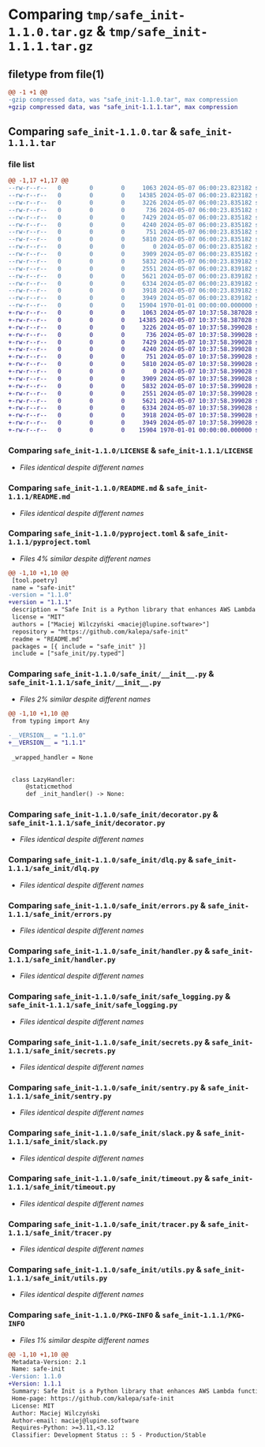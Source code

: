 # Comparing `tmp/safe_init-1.1.0.tar.gz` & `tmp/safe_init-1.1.1.tar.gz`

## filetype from file(1)

```diff
@@ -1 +1 @@
-gzip compressed data, was "safe_init-1.1.0.tar", max compression
+gzip compressed data, was "safe_init-1.1.1.tar", max compression
```

## Comparing `safe_init-1.1.0.tar` & `safe_init-1.1.1.tar`

### file list

```diff
@@ -1,17 +1,17 @@
--rw-r--r--   0        0        0     1063 2024-05-07 06:00:23.823182 safe_init-1.1.0/LICENSE
--rw-r--r--   0        0        0    14385 2024-05-07 06:00:23.823182 safe_init-1.1.0/README.md
--rw-r--r--   0        0        0     3226 2024-05-07 06:00:23.835182 safe_init-1.1.0/pyproject.toml
--rw-r--r--   0        0        0      736 2024-05-07 06:00:23.835182 safe_init-1.1.0/safe_init/__init__.py
--rw-r--r--   0        0        0     7429 2024-05-07 06:00:23.835182 safe_init-1.1.0/safe_init/decorator.py
--rw-r--r--   0        0        0     4240 2024-05-07 06:00:23.835182 safe_init-1.1.0/safe_init/dlq.py
--rw-r--r--   0        0        0      751 2024-05-07 06:00:23.835182 safe_init-1.1.0/safe_init/errors.py
--rw-r--r--   0        0        0     5810 2024-05-07 06:00:23.835182 safe_init-1.1.0/safe_init/handler.py
--rw-r--r--   0        0        0        0 2024-05-07 06:00:23.835182 safe_init-1.1.0/safe_init/py.typed
--rw-r--r--   0        0        0     3909 2024-05-07 06:00:23.835182 safe_init-1.1.0/safe_init/safe_logging.py
--rw-r--r--   0        0        0     5832 2024-05-07 06:00:23.839182 safe_init-1.1.0/safe_init/secrets.py
--rw-r--r--   0        0        0     2551 2024-05-07 06:00:23.839182 safe_init-1.1.0/safe_init/sentry.py
--rw-r--r--   0        0        0     5621 2024-05-07 06:00:23.839182 safe_init-1.1.0/safe_init/slack.py
--rw-r--r--   0        0        0     6334 2024-05-07 06:00:23.839182 safe_init-1.1.0/safe_init/timeout.py
--rw-r--r--   0        0        0     3918 2024-05-07 06:00:23.839182 safe_init-1.1.0/safe_init/tracer.py
--rw-r--r--   0        0        0     3949 2024-05-07 06:00:23.839182 safe_init-1.1.0/safe_init/utils.py
--rw-r--r--   0        0        0    15904 1970-01-01 00:00:00.000000 safe_init-1.1.0/PKG-INFO
+-rw-r--r--   0        0        0     1063 2024-05-07 10:37:58.387028 safe_init-1.1.1/LICENSE
+-rw-r--r--   0        0        0    14385 2024-05-07 10:37:58.387028 safe_init-1.1.1/README.md
+-rw-r--r--   0        0        0     3226 2024-05-07 10:37:58.399028 safe_init-1.1.1/pyproject.toml
+-rw-r--r--   0        0        0      736 2024-05-07 10:37:58.399028 safe_init-1.1.1/safe_init/__init__.py
+-rw-r--r--   0        0        0     7429 2024-05-07 10:37:58.399028 safe_init-1.1.1/safe_init/decorator.py
+-rw-r--r--   0        0        0     4240 2024-05-07 10:37:58.399028 safe_init-1.1.1/safe_init/dlq.py
+-rw-r--r--   0        0        0      751 2024-05-07 10:37:58.399028 safe_init-1.1.1/safe_init/errors.py
+-rw-r--r--   0        0        0     5810 2024-05-07 10:37:58.399028 safe_init-1.1.1/safe_init/handler.py
+-rw-r--r--   0        0        0        0 2024-05-07 10:37:58.399028 safe_init-1.1.1/safe_init/py.typed
+-rw-r--r--   0        0        0     3909 2024-05-07 10:37:58.399028 safe_init-1.1.1/safe_init/safe_logging.py
+-rw-r--r--   0        0        0     5832 2024-05-07 10:37:58.399028 safe_init-1.1.1/safe_init/secrets.py
+-rw-r--r--   0        0        0     2551 2024-05-07 10:37:58.399028 safe_init-1.1.1/safe_init/sentry.py
+-rw-r--r--   0        0        0     5621 2024-05-07 10:37:58.399028 safe_init-1.1.1/safe_init/slack.py
+-rw-r--r--   0        0        0     6334 2024-05-07 10:37:58.399028 safe_init-1.1.1/safe_init/timeout.py
+-rw-r--r--   0        0        0     3918 2024-05-07 10:37:58.399028 safe_init-1.1.1/safe_init/tracer.py
+-rw-r--r--   0        0        0     3949 2024-05-07 10:37:58.399028 safe_init-1.1.1/safe_init/utils.py
+-rw-r--r--   0        0        0    15904 1970-01-01 00:00:00.000000 safe_init-1.1.1/PKG-INFO
```

### Comparing `safe_init-1.1.0/LICENSE` & `safe_init-1.1.1/LICENSE`

 * *Files identical despite different names*

### Comparing `safe_init-1.1.0/README.md` & `safe_init-1.1.1/README.md`

 * *Files identical despite different names*

### Comparing `safe_init-1.1.0/pyproject.toml` & `safe_init-1.1.1/pyproject.toml`

 * *Files 4% similar despite different names*

```diff
@@ -1,10 +1,10 @@
 [tool.poetry]
 name = "safe-init"
-version = "1.1.0"
+version = "1.1.1"
 description = "Safe Init is a Python library that enhances AWS Lambda functions with advanced error handling, logging, monitoring, and resilience features, providing comprehensive observability and reliability for serverless applications."
 license = "MIT"
 authors = ["Maciej Wilczyński <maciej@lupine.software>"]
 repository = "https://github.com/kalepa/safe-init"
 readme = "README.md"
 packages = [{ include = "safe_init" }]
 include = ["safe_init/py.typed"]
```

### Comparing `safe_init-1.1.0/safe_init/__init__.py` & `safe_init-1.1.1/safe_init/__init__.py`

 * *Files 2% similar despite different names*

```diff
@@ -1,10 +1,10 @@
 from typing import Any
 
-__VERSION__ = "1.1.0"
+__VERSION__ = "1.1.1"
 
 _wrapped_handler = None
 
 
 class LazyHandler:
     @staticmethod
     def _init_handler() -> None:
```

### Comparing `safe_init-1.1.0/safe_init/decorator.py` & `safe_init-1.1.1/safe_init/decorator.py`

 * *Files identical despite different names*

### Comparing `safe_init-1.1.0/safe_init/dlq.py` & `safe_init-1.1.1/safe_init/dlq.py`

 * *Files identical despite different names*

### Comparing `safe_init-1.1.0/safe_init/errors.py` & `safe_init-1.1.1/safe_init/errors.py`

 * *Files identical despite different names*

### Comparing `safe_init-1.1.0/safe_init/handler.py` & `safe_init-1.1.1/safe_init/handler.py`

 * *Files identical despite different names*

### Comparing `safe_init-1.1.0/safe_init/safe_logging.py` & `safe_init-1.1.1/safe_init/safe_logging.py`

 * *Files identical despite different names*

### Comparing `safe_init-1.1.0/safe_init/secrets.py` & `safe_init-1.1.1/safe_init/secrets.py`

 * *Files identical despite different names*

### Comparing `safe_init-1.1.0/safe_init/sentry.py` & `safe_init-1.1.1/safe_init/sentry.py`

 * *Files identical despite different names*

### Comparing `safe_init-1.1.0/safe_init/slack.py` & `safe_init-1.1.1/safe_init/slack.py`

 * *Files identical despite different names*

### Comparing `safe_init-1.1.0/safe_init/timeout.py` & `safe_init-1.1.1/safe_init/timeout.py`

 * *Files identical despite different names*

### Comparing `safe_init-1.1.0/safe_init/tracer.py` & `safe_init-1.1.1/safe_init/tracer.py`

 * *Files identical despite different names*

### Comparing `safe_init-1.1.0/safe_init/utils.py` & `safe_init-1.1.1/safe_init/utils.py`

 * *Files identical despite different names*

### Comparing `safe_init-1.1.0/PKG-INFO` & `safe_init-1.1.1/PKG-INFO`

 * *Files 1% similar despite different names*

```diff
@@ -1,10 +1,10 @@
 Metadata-Version: 2.1
 Name: safe-init
-Version: 1.1.0
+Version: 1.1.1
 Summary: Safe Init is a Python library that enhances AWS Lambda functions with advanced error handling, logging, monitoring, and resilience features, providing comprehensive observability and reliability for serverless applications.
 Home-page: https://github.com/kalepa/safe-init
 License: MIT
 Author: Maciej Wilczyński
 Author-email: maciej@lupine.software
 Requires-Python: >=3.11,<3.12
 Classifier: Development Status :: 5 - Production/Stable
```

